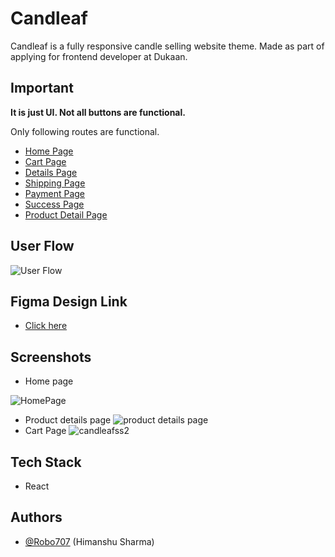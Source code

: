 
# Candleaf
Candleaf is a fully responsive candle selling website theme. Made as part of applying for frontend developer at Dukaan.




## Important

**It is just UI. Not all buttons are functional.**

Only following routes are functional. 

- [Home Page](https://candleaftheme.netlify.app/)
- [Cart Page](https://candleaftheme.netlify.app/cart) 
- [Details Page](https://candleaftheme.netlify.app/details) 
- [Shipping Page](https://candleaftheme.netlify.app/shipping)
- [Payment Page](https://candleaftheme.netlify.app/payment)
- [Success Page](https://candleaftheme.netlify.app/success)
- [Product Detail Page](https://candleaftheme.netlify.app/product) 
## User Flow


![User Flow](https://github.com/Robo707/Gym-Freak/assets/97340980/5e30ac6d-bb99-41a4-a5f5-c16c8cf2b6ec)
## Figma Design Link 

- [Click here](https://www.figma.com/file/azgJ6K62dcwiCXDWYFUY5H/Candleaf?type=design&node-id=116%3A92&mode=design&t=lGNAOIU6APeTRt9O-1)
## Screenshots
- Home page
 
![HomePage](https://github.com/Robo707/Gym-Freak/assets/97340980/2ff28ad2-7360-4ffe-bd5d-d26cb1936745)
- Product details page
![product details page](https://github.com/Robo707/Gym-Freak/assets/97340980/5134214a-6518-4f63-a485-82fcb7f24dfa)
- Cart Page
![candleafss2](https://github.com/Robo707/Gym-Freak/assets/97340980/5c20a91c-4325-4274-80ec-ed2c0d092606)




## Tech Stack
- React

## Authors

- [@Robo707](https://github.com/Robo707) (Himanshu Sharma)

